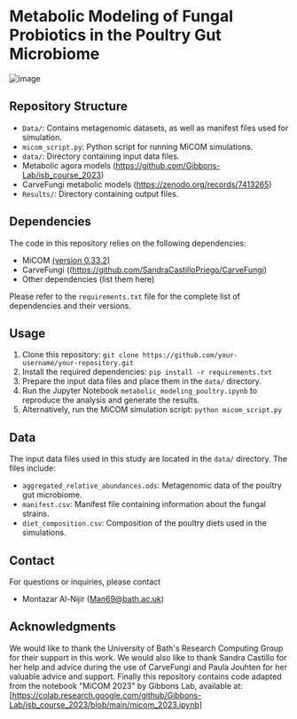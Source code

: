 # Metabolic Modeling of Fungal Probiotics in the Poultry Gut Microbiome


![image](https://github.com/Montazar1234/PoultryProbioticModels/assets/22119956/a2025388-4eca-4367-a4fc-a8c7953e518b)


## Repository Structure

- `Data/`: Contains metagenomic datasets, as well as manifest files used for simulation.
- `micom_script.py`: Python script for running MiCOM simulations.
- `data/`: Directory containing input data files.
- Metabolic agora models (https://github.com/Gibbons-Lab/isb_course_2023)
- CarveFungi metabolic models (https://zenodo.org/records/7413265)
- `Results/`: Directory containing output files.

## Dependencies

The code in this repository relies on the following dependencies:

- MiCOM [(version 0.33.2)](https://micom-dev.github.io/micom/)
- CarveFungi ((https://github.com/SandraCastilloPriego/CarveFungi)
- Other dependencies (list them here)

Please refer to the `requirements.txt` file for the complete list of dependencies and their versions.

## Usage

1. Clone this repository: `git clone https://github.com/your-username/your-repository.git`
2. Install the required dependencies: `pip install -r requirements.txt`
3. Prepare the input data files and place them in the `data/` directory.
4. Run the Jupyter Notebook `metabolic_modeling_poultry.ipynb` to reproduce the analysis and generate the results.
5. Alternatively, run the MiCOM simulation script: `python micom_script.py`

## Data

The input data files used in this study are located in the `data/` directory. The files include:

- `aggregated_relative_abundances.ods`: Metagenomic data of the poultry gut microbiome.
- `manifest.csv`: Manifest file containing information about the fungal strains.
- `diet_composition.csv`: Composition of the poultry diets used in the simulations.


## Contact

For questions or inquiries, please contact

- Montazar Al-Nijir (Man69@bath.ac.uk)

## Acknowledgments

We would like to thank the University of Bath's Research Computing Group for their support in this work.
We would also like to thank Sandra Castillo for her help and advice during the use of CarveFungi and Paula Jouhten for her valuable advice and support. 
Finally this repository contains code adapted from the notebook "MiCOM 2023" by Gibbons Lab, available at: [https://colab.research.google.com/github/Gibbons-Lab/isb_course_2023/blob/main/micom_2023.ipynb]
